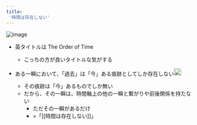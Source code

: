 ```yaml
---
title:
 '時間は存在しない'
---
```



![image](https://gyazo.com/bfd01524e861d04092c6f4e8e2add333/thumb/1000)

- 英タイトルは The Order of Time
    - こっちの方が良いタイトルな気がする

- ある一瞬において、「過去」は「今」ある痕跡としてしか存在しない<img src='https://scrapbox.io/api/pages/blu3mo-public/「時間」を哲学する/icon' alt='「時間」を哲学する.icon' height="19.5"/>
    - その痕跡は「今」あるものでしか無い
    - だから、その一瞬は、時間軸上の他の一瞬と繋がりや前後関係を持たない
        - ただその一瞬があるだけ
        - =「[[時間は存在しない]]」